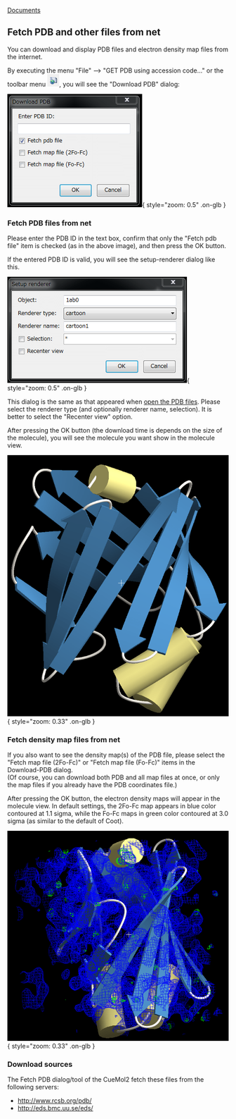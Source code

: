 [Documents](../../../en/Documents)
## Fetch PDB and other files from net
You can download and display PDB files and electron density map files from the internet.

By executing the menu "File" --> "GET PDB using accession code..." or the toolbar menu ![fetch_pdb_toolbtn1](../../../assets/images/cuemol2/FetchPDB/fetch_pdb_toolbtn1.png),
you will see the "Download PDB" dialog:

![fetch_pdb_dialog1](../../../assets/images/cuemol2/FetchPDB/fetch_pdb_dialog1.png){ style="zoom: 0.5" .on-glb }


### Fetch PDB files from net
Please enter the PDB ID in the text box, confirm that only the "Fetch pdb file" item is checked (as in the above image), and then press the OK button.

If the entered PDB ID is valid, you will see the setup-renderer dialog like this.

![fetch_pdb_setuprenddlg1](../../../assets/images/cuemol2/FetchPDB/fetch_pdb_setuprenddlg1.png){ style="zoom: 0.5" .on-glb }


This dialog is the same as that appeared when [open the PDB files](../../../en/cuemol2/OpenFiles).
Please select the renderer type (and optionally renderer name, selection).
It is better to select the "Recenter view" option.

After pressing the OK button (the download time is depends on the size of the molecule), you will see the molecule you want show in the molecule view.


![fetch_pdb_pdb1ab01](../../../assets/images/cuemol2/FetchPDB/fetch_pdb_pdb1ab01.png){ style="zoom: 0.33" .on-glb }


### Fetch density map files from net
If you also want to see the density map(s) of the PDB file,
please select the "Fetch map file (2Fo-Fc)" or "Fetch map file (Fo-Fc)" items
in the Download-PDB dialog.<br/>
(Of course, you can download both PDB and all map files at once, or only the map files if you already have the PDB coordinates file.)

After pressing the OK button, the electron density maps will appear in the molecule view.
In default settings, the 2Fo-Fc map appears in blue color contoured at 1.1 sigma, while the Fo-Fc maps in green color contoured at 3.0 sigma (as similar to the default of Coot).


![fetch_pdb_denmap1](../../../assets/images/cuemol2/FetchPDB/fetch_pdb_denmap1.png){ style="zoom: 0.33" .on-glb }


### Download sources
The Fetch PDB dialog/tool of the CueMol2 fetch these files from the following servers:

*  http://www.rcsb.org/pdb/
*  http://eds.bmc.uu.se/eds/